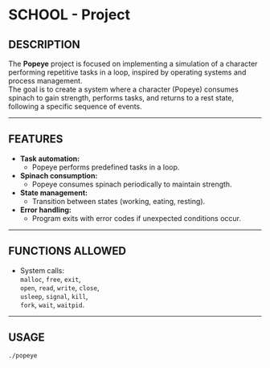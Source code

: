 # SCHOOL - Project

## DESCRIPTION  
The **Popeye** project is focused on implementing a simulation of a character performing repetitive tasks in a loop, inspired by operating systems and process management.  
The goal is to create a system where a character (Popeye) consumes spinach to gain strength, performs tasks, and returns to a rest state, following a specific sequence of events.

---

## FEATURES  
- **Task automation:**  
  - Popeye performs predefined tasks in a loop.  
- **Spinach consumption:**  
  - Popeye consumes spinach periodically to maintain strength.  
- **State management:**  
  - Transition between states (working, eating, resting).  
- **Error handling:**  
  - Program exits with error codes if unexpected conditions occur.

---

## FUNCTIONS ALLOWED  
- System calls:  
  `malloc`, `free`, `exit`,  
  `open`, `read`, `write`, `close`,  
  `usleep`, `signal`, `kill`,  
  `fork`, `wait`, `waitpid`.

---

## USAGE  
```bash
./popeye
